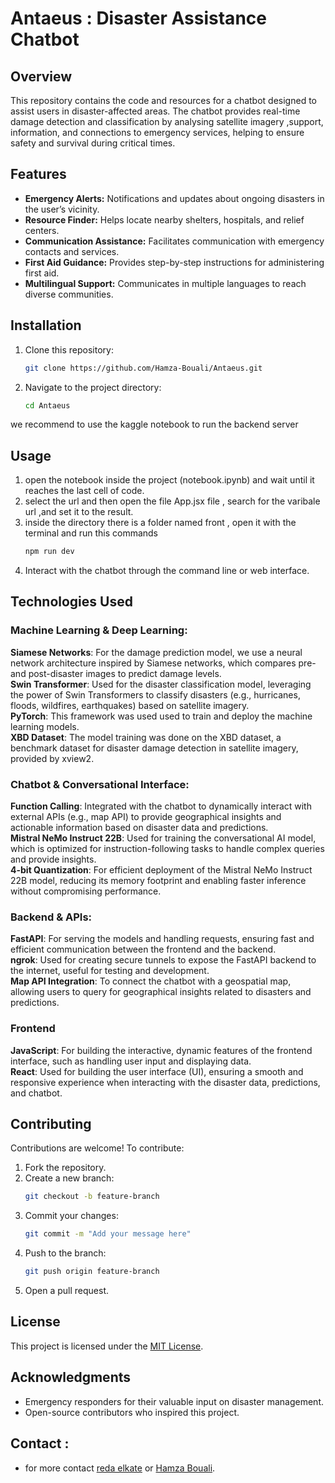 # Antaeus : Disaster Assistance Chatbot

## Overview
This repository contains the code and resources for a chatbot designed to assist users in disaster-affected areas. The chatbot provides real-time damage detection and classification by analysing satellite imagery ,support, information, and connections to emergency services, helping to ensure safety and survival during critical times.

## Features
- **Emergency Alerts:** Notifications and updates about ongoing disasters in the user’s vicinity.
- **Resource Finder:** Helps locate nearby shelters, hospitals, and relief centers.
- **Communication Assistance:** Facilitates communication with emergency contacts and services.
- **First Aid Guidance:** Provides step-by-step instructions for administering first aid.
- **Multilingual Support:** Communicates in multiple languages to reach diverse communities.

## Installation
1. Clone this repository:
   ```bash
   git clone https://github.com/Hamza-Bouali/Antaeus.git
   ```
2. Navigate to the project directory:
   ```bash
   cd Antaeus
   ```

we recommend to use the kaggle notebook to run the backend server

## Usage
1. open the notebook inside the project (notebook.ipynb) and wait until it reaches the last cell of code.
2. select the url and then open the file App.jsx file , search for the varibale url ,and set it to the result. 
3. inside the directory there is a folder named front , open it with the terminal and run this commands
   ```bash
   npm run dev
   ```
4. Interact with the chatbot through the command line or web interface.

## Technologies Used
### Machine Learning & Deep Learning:
**Siamese Networks**: For the damage prediction model, we use a neural network architecture inspired by Siamese networks, which compares pre- and post-disaster images to predict damage levels.   
**Swin Transformer**: Used for the disaster classification model, leveraging the power of Swin Transformers to classify disasters (e.g., hurricanes, floods, wildfires, earthquakes) based on satellite imagery.   
**PyTorch**: This framework was used used to train and deploy the machine learning models.     
**XBD Dataset**: The model training was done on the XBD dataset, a benchmark dataset for disaster damage detection in satellite imagery, provided by xview2.      
### Chatbot & Conversational Interface:
**Function Calling**: Integrated with the chatbot to dynamically interact with external APIs (e.g., map API) to provide geographical insights and actionable information based on disaster data and predictions.    
**Mistral NeMo Instruct 22B**: Used for training the conversational AI model, which is optimized for instruction-following tasks to handle complex queries and provide insights.     
**4-bit Quantization**: For efficient deployment of the Mistral NeMo Instruct 22B model, reducing its memory footprint and enabling faster inference without compromising performance.        
### Backend & APIs:
**FastAPI**: For serving the models and handling requests, ensuring fast and efficient communication between the frontend and the backend.   
**ngrok**: Used for creating secure tunnels to expose the FastAPI backend to the internet, useful for testing and development.   
**Map API Integration**: To connect the chatbot with a geospatial map, allowing users to query for geographical insights related to disasters and predictions.

### Frontend
**JavaScript**: For building the interactive, dynamic features of the frontend interface, such as handling user input and displaying data.      
**React**: Used for building the user interface (UI), ensuring a smooth and responsive experience when interacting with the disaster data, predictions, and chatbot.

## Contributing
Contributions are welcome! To contribute:
1. Fork the repository.
2. Create a new branch:
   ```bash
   git checkout -b feature-branch
   ```
3. Commit your changes:
   ```bash
   git commit -m "Add your message here"
   ```
4. Push to the branch:
   ```bash
   git push origin feature-branch
   ```
5. Open a pull request.

## License
This project is licensed under the [MIT License](LICENSE).

## Acknowledgments
- Emergency responders for their valuable input on disaster management.
- Open-source contributors who inspired this project.

## Contact : 
- for more contact [reda elkate](https://github.com/redaelkate) or [Hamza Bouali](https://github.com/Hamza-Bouali).
